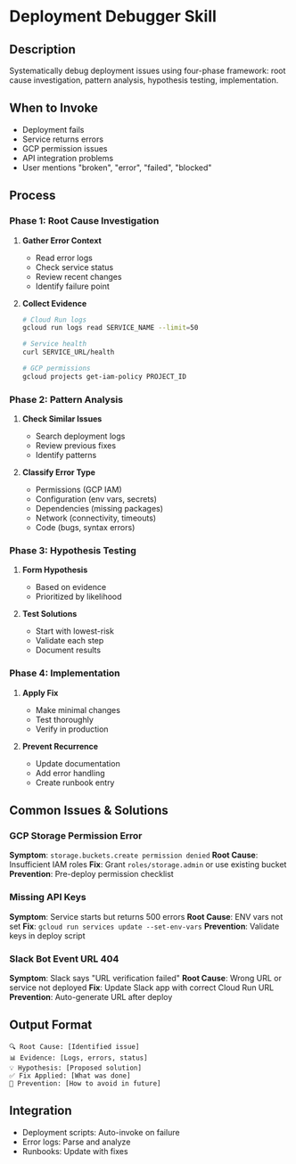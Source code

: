 # Deployment Debugger Skill

## Description
Systematically debug deployment issues using four-phase framework: root cause investigation, pattern analysis, hypothesis testing, implementation.

## When to Invoke
- Deployment fails
- Service returns errors
- GCP permission issues
- API integration problems
- User mentions "broken", "error", "failed", "blocked"

## Process

### Phase 1: Root Cause Investigation
1. **Gather Error Context**
   - Read error logs
   - Check service status
   - Review recent changes
   - Identify failure point

2. **Collect Evidence**
   ```bash
   # Cloud Run logs
   gcloud run logs read SERVICE_NAME --limit=50

   # Service health
   curl SERVICE_URL/health

   # GCP permissions
   gcloud projects get-iam-policy PROJECT_ID
   ```

### Phase 2: Pattern Analysis
1. **Check Similar Issues**
   - Search deployment logs
   - Review previous fixes
   - Identify patterns

2. **Classify Error Type**
   - Permissions (GCP IAM)
   - Configuration (env vars, secrets)
   - Dependencies (missing packages)
   - Network (connectivity, timeouts)
   - Code (bugs, syntax errors)

### Phase 3: Hypothesis Testing
1. **Form Hypothesis**
   - Based on evidence
   - Prioritized by likelihood

2. **Test Solutions**
   - Start with lowest-risk
   - Validate each step
   - Document results

### Phase 4: Implementation
1. **Apply Fix**
   - Make minimal changes
   - Test thoroughly
   - Verify in production

2. **Prevent Recurrence**
   - Update documentation
   - Add error handling
   - Create runbook entry

## Common Issues & Solutions

### GCP Storage Permission Error
**Symptom**: `storage.buckets.create permission denied`
**Root Cause**: Insufficient IAM roles
**Fix**: Grant `roles/storage.admin` or use existing bucket
**Prevention**: Pre-deploy permission checklist

### Missing API Keys
**Symptom**: Service starts but returns 500 errors
**Root Cause**: ENV vars not set
**Fix**: `gcloud run services update --set-env-vars`
**Prevention**: Validate keys in deploy script

### Slack Bot Event URL 404
**Symptom**: Slack says "URL verification failed"
**Root Cause**: Wrong URL or service not deployed
**Fix**: Update Slack app with correct Cloud Run URL
**Prevention**: Auto-generate URL after deploy

## Output Format
```
🔍 Root Cause: [Identified issue]
📊 Evidence: [Logs, errors, status]
💡 Hypothesis: [Proposed solution]
✅ Fix Applied: [What was done]
🎯 Prevention: [How to avoid in future]
```

## Integration
- Deployment scripts: Auto-invoke on failure
- Error logs: Parse and analyze
- Runbooks: Update with fixes
